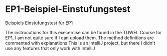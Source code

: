 # EP1-Beispiel-Einstufungstest
Beispiels Einstufungstest für EP1

The instrucutions for this execercise can be found in the TUWEL Course for EP1, I am not quite sure if I can upload them.
The method definitions are commented with explanations
This is an IntelliJ project, but there I didn't use any features that only work with IntelliJ
